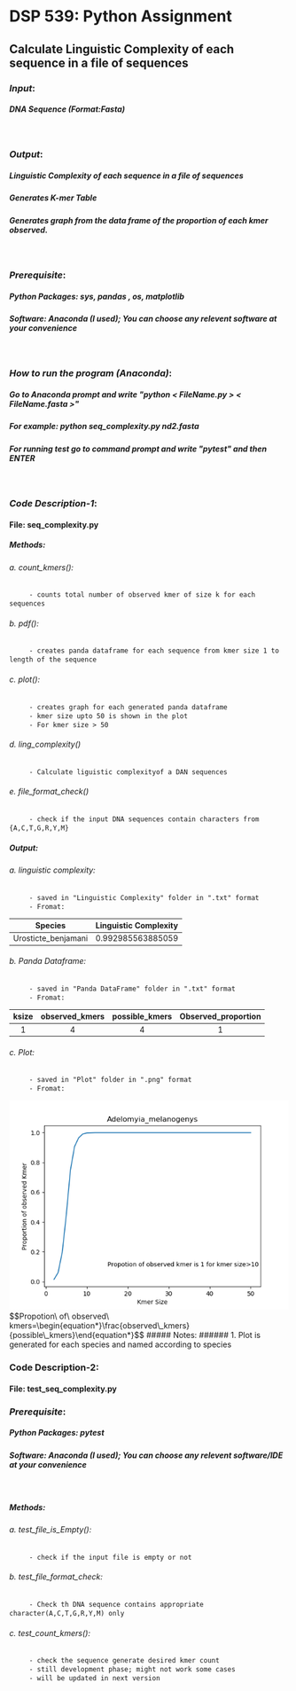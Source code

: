 
# DSP 539: Python Assignment
## Calculate Linguistic Complexity of  each sequence in a file of sequences

### _Input_: 
##### DNA Sequence (Format:Fasta)
&nbsp;
### _Output_: 
##### Linguistic Complexity of each sequence in a file of sequences
##### Generates K-mer Table
##### Generates graph from the data frame of the proportion of each kmer observed.

&nbsp;

### _Prerequisite_:
##### Python Packages: sys, pandas , os, matplotlib
##### Software: Anaconda (I used); You can choose any relevent software at your convenience
&nbsp;

### _How to run the program (Anaconda)_:
##### Go to Anaconda prompt and write  "python < FileName.py > < FileName.fasta >"
##### For example: python seq_complexity.py nd2.fasta
##### For running test go to command prompt and write "pytest" and then ENTER
&nbsp;

### _Code Description-1_:
#### File: seq_complexity.py 
##### Methods:
###### a. count_kmers(): 
         - counts total number of observed kmer of size k for each sequences
###### b. pdf(): 
         - creates panda dataframe for each sequence from kmer size 1 to length of the sequence
###### c. plot(): 
         - creates graph for each generated panda dataframe 
         - kmer size upto 50 is shown in the plot
         - For kmer size > 50 
###### d. ling_complexity()
         - Calculate liguistic complexityof a DAN sequences
###### e. file_format_check()
         - check if the input DNA sequences contain characters from {A,C,T,G,R,Y,M}
##### Output: 
###### a. linguistic complexity:
         - saved in "Linguistic Complexity" folder in ".txt" format
         - Fromat:          
|      Species      |Linguistic Complexity |
|:-----------------:|:--------------------:|
|Urosticte_benjamani|  0.992985563885059   |

###### b. Panda Dataframe:
         - saved in "Panda DataFrame" folder in ".txt" format
         - Fromat:          
|ksize|observed_kmers|possible_kmers|Observed_proportion |
|:---:|:------------:|:------------:|:------------------:|
|  1  |       4      |      4       |         1          |

###### c. Plot:
         - saved in "Plot" folder in ".png" format
         - Fromat:          

<img src="Plot/Adelomyia_melanogenys.png">
$$Propotion\ of\ observed\ kmers=\begin{equation*}\frac{observed\_kmers}{possible\_kmers}\end{equation*}$$
##### Notes:
###### 1. Plot is generated for each species and named according to species
&nbsp;
&nbsp;

### Code Description-2:
#### File: test_seq_complexity.py
### _Prerequisite_:
##### Python Packages: pytest
##### Software: Anaconda (I used); You can choose any relevent software/IDE at your convenience
&nbsp;
##### Methods:
###### a. test_file_is_Empty(): 
         - check if the input file is empty or not 
###### b. test_file_format_check: 
         - Check th DNA sequence contains appropriate character(A,C,T,G,R,Y,M) only
###### c. test_count_kmers(): 
         - check the sequence generate desired kmer count 
         - still development phase; might not work some cases
         - will be updated in next version

